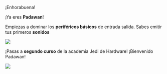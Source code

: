 ¡Enhorabuena!

¡Ya eres **Padawan**! 

Empiezas a dominar los **periféricos básicos** de entrada salida. Sabes emitir tus primeros **sonidos**

![](https://github.com/Obijuan/digital-electronics-with-open-FPGAs-tutorial/raw/master/rangos/png/10-Padawan.png)


¡Pasas a **segundo curso** de la academia Jedi de Hardware! ¡Bienvenido Padawan!

![](https://github.com/Obijuan/digital-electronics-with-open-FPGAs-tutorial/raw/master/rangos/insignias/Academia-jedi-amarillo.png)



